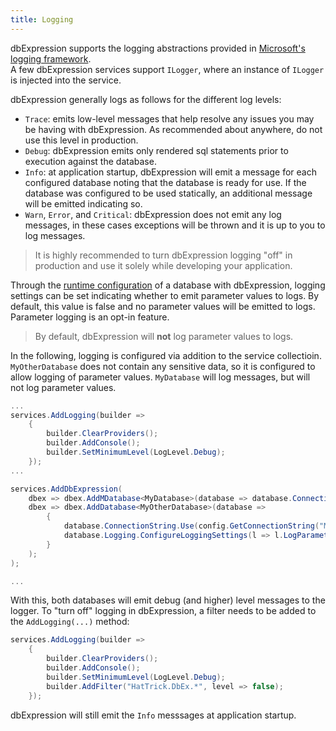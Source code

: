 ```yaml
---
title: Logging
---
```


dbExpression supports the logging abstractions provided in [Microsoft's logging framework](https://docs.microsoft.com/en-us/dotnet/core/extensions/logging?tabs=command-line).  
A few dbExpression services support ```ILogger```, where an instance of ```ILogger``` is injected into the service.

dbExpression generally logs as follows for the different log levels:
- ```Trace```: emits low-level messages that help resolve any issues you may be having with dbExpression.  As recommended about anywhere, do not use this level in production.
- ```Debug```: dbExpression emits only rendered sql statements prior to execution against the database.
- ```Info```: at application startup, dbExpression will emit a message for each configured database noting that the database is ready for use.  If the database was configured to be used statically, an additional message will be emitted indicating so.
- ```Warn```, ```Error```, and ```Critical```: dbExpression does not emit any log messages, in these cases exceptions will be thrown and it is up to you to log messages.

> It is highly recommended to turn dbExpression logging "off" in production and use it solely while developing your application.

Through the [runtime configuration](/runtime-configuration/runtime-configuration) of a database with dbExpression, logging settings can be set indicating whether to emit parameter values to logs.  By default, this value is false and no parameter values will be emitted to logs.  Parameter logging is an opt-in feature.

> By default, dbExpression will **not** log parameter values to logs.

In the following, logging is configured via addition to the service collectioin.  ```MyOtherDatabase``` does not contain any sensitive data, so it is configured to allow logging of parameter values.  ```MyDatabase``` will log messages, but will not log parameter values.

```csharp
...
services.AddLogging(builder =>
    {
        builder.ClearProviders();
        builder.AddConsole();
        builder.SetMinimumLevel(LogLevel.Debug);
    });
...

services.AddDbExpression(
    dbex => dbex.AddMDatabase<MyDatabase>(database => database.ConnectionString.Use(config.GetConnectionString("MyDatabase"))),
    dbex => dbex.AddDatabase<MyOtherDatabase>(database =>
        {
            database.ConnectionString.Use(config.GetConnectionString("MyOtherDatabase"));
            database.Logging.ConfigureLoggingSettings(l => l.LogParameterValues = true); // <- safe to log parameter values
        }
    );
);

...
```

With this, both databases will emit debug (and higher) level messages to the logger.  To "turn off" logging in dbExpression, a filter needs to be added to the ```AddLogging(...)``` method:

```csharp
services.AddLogging(builder =>
    {
        builder.ClearProviders();
        builder.AddConsole();
        builder.SetMinimumLevel(LogLevel.Debug);
        builder.AddFilter("HatTrick.DbEx.*", level => false);
    });
```
dbExpression will still emit the ```Info``` messsages at application startup.